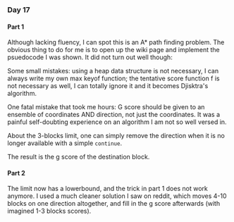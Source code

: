 ### Day 17

#### Part 1

Although lacking fluency, I can spot this is an A* path finding problem. The obvious thing to do for me is to open up the wiki page and implement the psuedocode I was shown. It did not turn out well though:

Some small mistakes: using a heap data structure is not necessary, I can always write my own max keyof function; the tentative score function f is not necessary as well, I can totally ignore it and it becomes Djisktra's algorithm.

One fatal mistake that took me hours: G score should be given to an ensemble of coordinates AND direction, not just the coordinates. It was a painful self-doubting experience on an algorithm I am not so well versed in.

About the 3-blocks limit, one can simply remove the direction when it is no longer available with a simple `continue`.

The result is the g score of the destination block.

#### Part 2

The limit now has a lowerbound, and the trick in part 1 does not work anymore. I used a much cleaner solution I saw on reddit, which moves 4-10 blocks on one direction altogether, and fill in the g score afterwards (with imagined 1-3 blocks scores).
